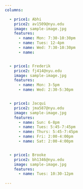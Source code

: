 ```yaml
---
columns:

  - price1: Abhi
    price2: av1509@nyu.edu
    image: sample-image.jpg
    features:
      - name: Mon: 7:30-10:30pm
      - name: Tues: 12-4pm
      - name: Wed: 7:30-10:30pm
      - name: 


  - price1: Frederik
    price2: fj414@nyu.edu
    image: sample-image.jpg
    features:
      - name: Mon: 3-5pm
      - name: Wed: 2:30-5:30pm


  - price1: Jacqui
    price2: jma587@nyu.edu
    image: sample-image.jpg
    features:
      - name: Sun: 6-8pm
      - name: Tues: 5:45-7:45pm
      - name: Thurs: 5:45-7:45pm
      - name: Fri: 2:00-4:00pm
      - name: Sat: 2:00-4:00pm


  - price1: Brooke
    price2: bh1346@nyu.edu
    image: sample-image.jpg
    features:
      - name: Tues: 10:30-12pm
      
---
```


